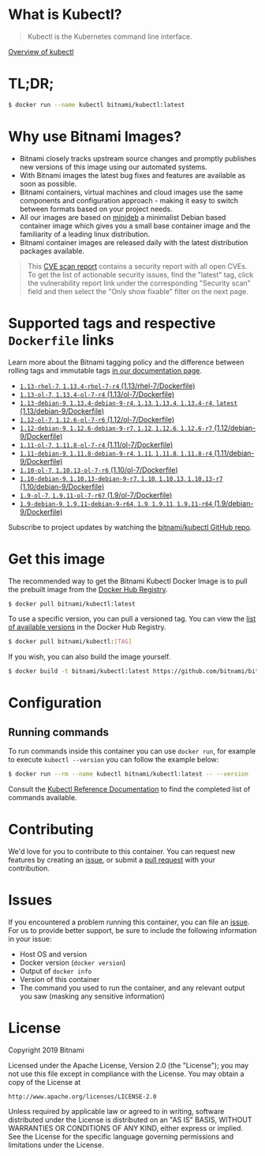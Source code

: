 
# What is Kubectl?

> Kubectl is the Kubernetes command line interface.

[Overview of kubectl](https://kubernetes.io/docs/reference/kubectl/overview/)

# TL;DR;

```bash
$ docker run --name kubectl bitnami/kubectl:latest
```

# Why use Bitnami Images?

* Bitnami closely tracks upstream source changes and promptly publishes new versions of this image using our automated systems.
* With Bitnami images the latest bug fixes and features are available as soon as possible.
* Bitnami containers, virtual machines and cloud images use the same components and configuration approach - making it easy to switch between formats based on your project needs.
* All our images are based on [minideb](https://github.com/bitnami/minideb) a minimalist Debian based container image which gives you a small base container image and the familiarity of a leading linux distribution.
* Bitnami container images are released daily with the latest distribution packages available.


> This [CVE scan report](https://quay.io/repository/bitnami/kubectl?tab=tags) contains a security report with all open CVEs. To get the list of actionable security issues, find the "latest" tag, click the vulnerability report link under the corresponding "Security scan" field and then select the "Only show fixable" filter on the next page.

# Supported tags and respective `Dockerfile` links

Learn more about the Bitnami tagging policy and the difference between rolling tags and immutable tags [in our documentation page](https://docs.bitnami.com/containers/how-to/understand-rolling-tags-containers/).


* [`1.13-rhel-7`, `1.13.4-rhel-7-r4` (1.13/rhel-7/Dockerfile)](https://github.com/bitnami/bitnami-docker-kubectl/blob/1.13.4-rhel-7-r4/1.13/rhel-7/Dockerfile)
* [`1.13-ol-7`, `1.13.4-ol-7-r4` (1.13/ol-7/Dockerfile)](https://github.com/bitnami/bitnami-docker-kubectl/blob/1.13.4-ol-7-r4/1.13/ol-7/Dockerfile)
* [`1.13-debian-9`, `1.13.4-debian-9-r4`, `1.13`, `1.13.4`, `1.13.4-r4`, `latest` (1.13/debian-9/Dockerfile)](https://github.com/bitnami/bitnami-docker-kubectl/blob/1.13.4-debian-9-r4/1.13/debian-9/Dockerfile)
* [`1.12-ol-7`, `1.12.6-ol-7-r6` (1.12/ol-7/Dockerfile)](https://github.com/bitnami/bitnami-docker-kubectl/blob/1.12.6-ol-7-r6/1.12/ol-7/Dockerfile)
* [`1.12-debian-9`, `1.12.6-debian-9-r7`, `1.12`, `1.12.6`, `1.12.6-r7` (1.12/debian-9/Dockerfile)](https://github.com/bitnami/bitnami-docker-kubectl/blob/1.12.6-debian-9-r7/1.12/debian-9/Dockerfile)
* [`1.11-ol-7`, `1.11.8-ol-7-r4` (1.11/ol-7/Dockerfile)](https://github.com/bitnami/bitnami-docker-kubectl/blob/1.11.8-ol-7-r4/1.11/ol-7/Dockerfile)
* [`1.11-debian-9`, `1.11.8-debian-9-r4`, `1.11`, `1.11.8`, `1.11.8-r4` (1.11/debian-9/Dockerfile)](https://github.com/bitnami/bitnami-docker-kubectl/blob/1.11.8-debian-9-r4/1.11/debian-9/Dockerfile)
* [`1.10-ol-7`, `1.10.13-ol-7-r6` (1.10/ol-7/Dockerfile)](https://github.com/bitnami/bitnami-docker-kubectl/blob/1.10.13-ol-7-r6/1.10/ol-7/Dockerfile)
* [`1.10-debian-9`, `1.10.13-debian-9-r7`, `1.10`, `1.10.13`, `1.10.13-r7` (1.10/debian-9/Dockerfile)](https://github.com/bitnami/bitnami-docker-kubectl/blob/1.10.13-debian-9-r7/1.10/debian-9/Dockerfile)
* [`1.9-ol-7`, `1.9.11-ol-7-r67` (1.9/ol-7/Dockerfile)](https://github.com/bitnami/bitnami-docker-kubectl/blob/1.9.11-ol-7-r67/1.9/ol-7/Dockerfile)
* [`1.9-debian-9`, `1.9.11-debian-9-r64`, `1.9`, `1.9.11`, `1.9.11-r64` (1.9/debian-9/Dockerfile)](https://github.com/bitnami/bitnami-docker-kubectl/blob/1.9.11-debian-9-r64/1.9/debian-9/Dockerfile)

Subscribe to project updates by watching the [bitnami/kubectl GitHub repo](https://github.com/bitnami/bitnami-docker-kubectl).

# Get this image

The recommended way to get the Bitnami Kubectl Docker Image is to pull the prebuilt image from the [Docker Hub Registry](https://hub.docker.com/r/bitnami/kubectl).

```bash
$ docker pull bitnami/kubectl:latest
```

To use a specific version, you can pull a versioned tag. You can view the [list of available versions](https://hub.docker.com/r/bitnami/kubectl/tags/) in the Docker Hub Registry.

```bash
$ docker pull bitnami/kubectl:[TAG]
```

If you wish, you can also build the image yourself.

```bash
$ docker build -t bitnami/kubectl:latest https://github.com/bitnami/bitnami-docker-kubectl.git
```

# Configuration

## Running commands

To run commands inside this container you can use `docker run`, for example to execute `kubectl --version` you can follow the example below:

```bash
$ docker run --rm --name kubectl bitnami/kubectl:latest -- --version
```

Consult the [Kubectl Reference Documentation](https://kubernetes.io/docs/reference/generated/kubectl/kubectl-commands) to find the completed list of commands available.

# Contributing

We'd love for you to contribute to this container. You can request new features by creating an [issue](https://github.com/bitnami/bitnami-docker-kubectl/issues), or submit a [pull request](https://github.com/bitnami/bitnami-docker-kubectl/pulls) with your contribution.

# Issues

If you encountered a problem running this container, you can file an [issue](https://github.com/bitnami/bitnami-docker-kubectl/issues). For us to provide better support, be sure to include the following information in your issue:

- Host OS and version
- Docker version (`docker version`)
- Output of `docker info`
- Version of this container
- The command you used to run the container, and any relevant output you saw (masking any sensitive information)

# License

Copyright 2019 Bitnami

Licensed under the Apache License, Version 2.0 (the "License");
you may not use this file except in compliance with the License.
You may obtain a copy of the License at

    http://www.apache.org/licenses/LICENSE-2.0

Unless required by applicable law or agreed to in writing, software
distributed under the License is distributed on an "AS IS" BASIS,
WITHOUT WARRANTIES OR CONDITIONS OF ANY KIND, either express or implied.
See the License for the specific language governing permissions and
limitations under the License.

